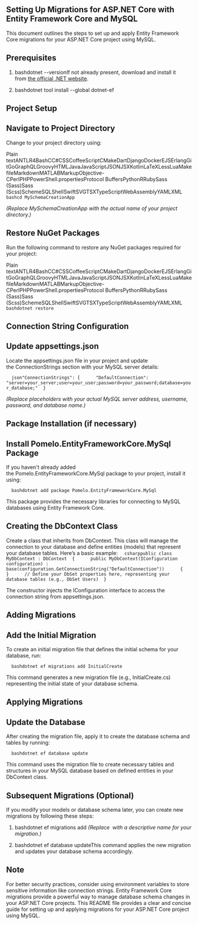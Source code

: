 Setting Up Migrations for ASP.NET Core with Entity Framework Core and MySQL
---------------------------------------------------------------------------

This document outlines the steps to set up and apply Entity Framework Core migrations for your ASP.NET Core project using MySQL.

Prerequisites
-------------

1.  bashdotnet --versionIf not already present, download and install it from [the official .NET website](https://dotnet.microsoft.com/download).
    
2.  bashdotnet tool install --global dotnet-ef
    

Project Setup
-------------

Navigate to Project Directory
-----------------------------

Change to your project directory using:

Plain textANTLR4BashCC#CSSCoffeeScriptCMakeDartDjangoDockerEJSErlangGitGoGraphQLGroovyHTMLJavaJavaScriptJSONJSXKotlinLaTeXLessLuaMakefileMarkdownMATLABMarkupObjective-CPerlPHPPowerShell.propertiesProtocol BuffersPythonRRubySass (Sass)Sass (Scss)SchemeSQLShellSwiftSVGTSXTypeScriptWebAssemblyYAMLXML`   bashcd MySchemaCreationApp   `

_(Replace MySchemaCreationApp with the actual name of your project directory.)_

Restore NuGet Packages
----------------------

Run the following command to restore any NuGet packages required for your project:

Plain textANTLR4BashCC#CSSCoffeeScriptCMakeDartDjangoDockerEJSErlangGitGoGraphQLGroovyHTMLJavaJavaScriptJSONJSXKotlinLaTeXLessLuaMakefileMarkdownMATLABMarkupObjective-CPerlPHPPowerShell.propertiesProtocol BuffersPythonRRubySass (Sass)Sass (Scss)SchemeSQLShellSwiftSVGTSXTypeScriptWebAssemblyYAMLXML`   bashdotnet restore   `

Connection String Configuration
-------------------------------

Update appsettings.json
-----------------------

Locate the appsettings.json file in your project and update the ConnectionStrings section with your MySQL server details:

`   json"ConnectionStrings": {      "DefaultConnection": "server=your_server;user=your_user;password=your_password;database=your_database;"  }   `

_(Replace placeholders with your actual MySQL server address, username, password, and database name.)_

Package Installation (if necessary)
-----------------------------------

Install Pomelo.EntityFrameworkCore.MySql Package
------------------------------------------------

If you haven't already added the Pomelo.EntityFrameworkCore.MySql package to your project, install it using:

`   bashdotnet add package Pomelo.EntityFrameworkCore.MySql   `

This package provides the necessary libraries for connecting to MySQL databases using Entity Framework Core.

Creating the DbContext Class
----------------------------

Create a class that inherits from DbContext. This class will manage the connection to your database and define entities (models) that represent your database tables. Here’s a basic example:
`   csharppublic class MyDbContext : DbContext  {      public MyDbContext(IConfiguration configuration) : base(configuration.GetConnectionString("DefaultConnection"))      {      }      // Define your DbSet properties here, representing your database tables (e.g., DbSet Users)  }   `

The constructor injects the IConfiguration interface to access the connection string from appsettings.json.

Adding Migrations
-----------------

Add the Initial Migration
-------------------------

To create an initial migration file that defines the initial schema for your database, run:

`   bashdotnet ef migrations add InitialCreate   `

This command generates a new migration file (e.g., InitialCreate.cs) representing the initial state of your database schema.

Applying Migrations
-------------------

Update the Database
-------------------

After creating the migration file, apply it to create the database schema and tables by running:

`   bashdotnet ef database update   `

This command uses the migration file to create necessary tables and structures in your MySQL database based on defined entities in your DbContext class.

Subsequent Migrations (Optional)
--------------------------------

If you modify your models or database schema later, you can create new migrations by following these steps:

1.  bashdotnet ef migrations add _(Replace  with a descriptive name for your migration.)_
    
2.  bashdotnet ef database updateThis command applies the new migration and updates your database schema accordingly.
    

Note
----

For better security practices, consider using environment variables to store sensitive information like connection strings. Entity Framework Core migrations provide a powerful way to manage database schema changes in your ASP.NET Core projects. This README file provides a clear and concise guide for setting up and applying migrations for your ASP.NET Core project using MySQL.

